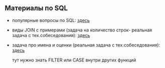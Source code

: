 ## Материалы по SQL

- популярные вопросы по SQL: [здесь](https://github.com/Malakhova-Natalya/My_open_textbook/blob/main/topics/SQL/questions.md)

- виды JOIN с примерами (задача на количество строк- реальная задача с тех.собеседования): [здесь](https://github.com/Malakhova-Natalya/My_open_textbook/blob/main/topics/SQL/JOIN.md)


- задача про имена и оценки (реальная задача с тех.собеседования): [здесь](https://github.com/Malakhova-Natalya/My_open_textbook/blob/main/topics/SQL/names_marks.md)

  тут нужно знать FILTER или CASE внутри других функций
